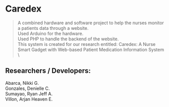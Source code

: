 # Caredex
> A combined hardware and software project to help the nurses monitor a patients data through a website. \
> Used Arduino for the hardware. \
> Used PHP to handle the backend of the website. \
> This system is created for our research entitled: Caredex: A Nurse Smart Gadget with Web-based Patient Medication Information System \


## Researchers / Developers: <br/>
Abarca, Nikki G. <br/>
Gonzales, Denielle C. <br/>
Sumayao, Ryan Jeff A. <br/>
Villon, Arjan Heaven E. <br/>

